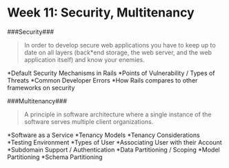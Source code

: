 Week 11: Security, Multitenancy
================================

###Security###
>
> In order to develop secure web applications you have to keep up to date on all layers (back*end storage, the web server, and the web application itself) and know your enemies.
>

*Default Security Mechanisms in Rails
*Points of Vulnerability / Types of Threats
*Common Developer Errors
*How Rails compares to other frameworks on security


###Multitenancy###
>
>A principle in software architecture where a single instance of the software serves multiple client organizations.
>

*Software as a Service
*Tenancy Models
*Tenancy Considerations
*Testing Environment
*Types of User
*Associating User with their Account
*Subdomain Support / Authentication
*Data Partitioning / Scoping
*Model Partitioning
*Schema Partitioning
